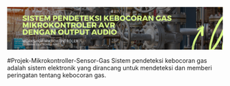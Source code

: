 <img src="https://github.com/AhmadHaniF1145/Projek-Mikrokontroller-Sensor-Gas/blob/4e00c26eeb8153fbd3e0746a57a53be79d7a82a5/Assets/Banner%20Github%20Projek%20Gas.png" alt="banner github">

#Projek-Mikrokontroller-Sensor-Gas
Sistem pendeteksi kebocoran gas adalah sistem elektronik yang dirancang untuk mendeteksi dan memberi peringatan tentang kebocoran gas.

